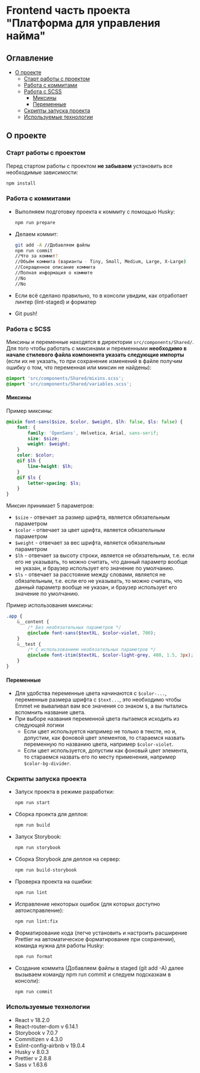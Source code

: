 # Frontend часть проекта "Платформа для управления найма"

## Оглавление

- [О проекте](#о-проекте)
  - [Старт работы с проектом](#старт-работы-с-проектом)
  - [Работа с коммитами](#работа-с-коммитами)
  - [Работа с SCSS](#работа-с-scss)
    - [Миксины](#миксины)
    - [Переменные](#переменные)
  - [Скрипты запуска проекта](#скрипты-запуска-проекта)
  - [Используемые технологии](#используемые-технологии)

## О проекте

### Старт работы с проектом

Перед стартом работы с проектом **не забываем** установить все необходимые зависимости:

```sh
npm install
```

### Работа с коммитами

- Выполняем подготовку проекта к коммиту с помощью Husky:

  ```sh
  npm run prepare
  ```

- Делаем коммит:

  ```sh
  git add -A //Добавляем файлы
  npm run commit
  //Что за коммит?
  //Объём коммита (варианты - Tiny, Small, Medium, Large, X-Large)
  //Сокращенное описание коммита
  //Полная информация о коммите
  //No
  //No
  ```

- Если всё сделано правильно, то в консоли увидим, как отработает линтер (lint-staged) и форматер

- Git push!

### Работа с SCSS

Миксины и переменные находятся в директории `src/components/Shared/`. Для того чтобы работать с миксинами и переменными **необходимо в начале стилевого файла компонента указать следующие импорты** (если их не указать, то при сохранение изменений в файле получим ошибку о том, что переменная или миксин не найдены):

```scss
@import 'src/components/Shared/mixins.scss';
@import 'src/components/Shared/variables.scss';
```

#### Миксины

Пример миксины:

```scss
@mixin font-sans($size, $color, $weight, $lh: false, $ls: false) {
	font: {
		family: 'OpenSans', Helvetica, Arial, sans-serif;
		size: $size;
		weight: $weight;
	}
	color: $color;
	@if $lh {
		line-height: $lh;
	}
	@if $ls {
		letter-spacing: $ls;
	}
}
```

Миксин принимает 5 параметров:

- `$size` - отвечает за размер шрифта, является обязательным параметром
- `$color` - отвечает за цвет шрифта, является обязательным параметром
- `$weight` - отвечает за вес шрифта, является обязательным параметром
- `$lh` - отвечает за высоту строки, является не обязательным, т.е. если его не указывать, то можно считать, что данный параметр вообще не указан, и браузер использует его значение по умолчанию.
- `$ls` - отвечает за расстояние между словами, является не обязательным, т.е. если его не указывать, то можно считать, что данный параметр вообще не указан, и браузер использует его значение по умолчанию.

Пример использования миксины:

```scss
.app {
	&__content {
		/* Без необязательных параметров */
		@include font-sans($textXL, $color-violet, 700);
	}
	&__test {
		/* С использованием необязательных параметров */
		@include font-itim($textXL, $color-light-grey, 400, 1.5, 3px);
	}
}
```

#### Переменные

- Для удобства переменные цвета начинаются с `$color-...`, переменные размера шрифта с `$text...`, это необходимо чтобы Emmet не вываливал вам все значения со знаком `$`, а вы пытались вспомнить название цвета.
- При выборе названия переменной цвета пытаемся исходить из следующей логики
  - Если цвет используется например не только в тексте, но и, допустим, как фоновой цвет элементов, то стараемся назвать переменную по названию цвета, например `$color-violet`.
  - Если цвет используется, допустим как фоновый цвет элемента, то стараемся назвать его по месту применения, например `$color-bg-divider`.

### Скрипты запуска проекта

- Запуск проекта в режиме разработки:

  ```sh
  npm run start
  ```

- Сборка проекта для деплоя:

  ```sh
  npm run build
  ```

- Запуск Storybook:

  ```sh
  npm run storybook
  ```

- Сборка Storybook для деплоя на сервер:

  ```sh
  npm run build-storybook
  ```

- Проверка проекта на ошибки:

  ```sh
  npm run lint
  ```

- Исправление некоторых ошибок (для которых доступно автоисправление):

  ```sh
  npm run lint:fix
  ```

- Форматирование кода (легче установить и настроить расширение Prettier на автоматическое форматирование при сохранении), команда нужна для работы Husky:

  ```sh
  npm run format
  ```

- Создание коммита (Добавляем файлы в staged (git add -A) далее вызываем команду npm run commit и следуем подсказкам в консоли):

  ```sh
  npm run commit
  ```

### Используемые технологии

- React v 18.2.0
- React-router-dom v 6.14.1
- Storybook v 7.0.7
- Commitizen v 4.3.0
- Eslint-config-airbnb v 19.0.4
- Husky v 8.0.3
- Prettier v 2.8.8
- Sass v 1.63.6
